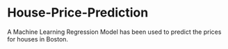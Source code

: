 # House-Price-Prediction
A Machine Learning Regression Model has been used to predict the prices for houses in Boston.

